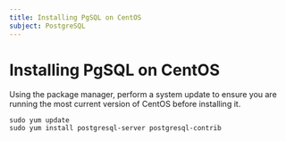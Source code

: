 ```yaml
---
title: Installing PgSQL on CentOS
subject: PostgreSQL
---
```


# Installing PgSQL on CentOS

Using the package manager, perform a system update to ensure you are running the most current version of CentOS before installing it.
```shell
sudo yum update
sudo yum install postgresql-server postgresql-contrib
```
